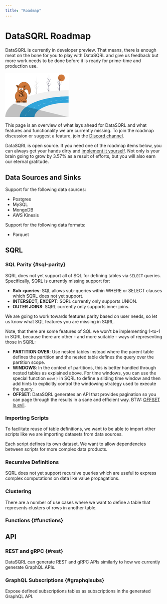 ```yaml
---
title: "Roadmap"
---
```


# DataSQRL Roadmap

DataSQRL is currently in developer preview. That means, there is enough
meat on the bone for you to play with DataSQRL and give us feedback 
but more work needs to be
done before it is ready for prime-time and production use.

<img src="/img/generic/undraw_roadmap.svg" alt="Roadmap >" width="40%"/>

This page is an overview of what lays ahead for DataSQRL and what
features and functionality we are currently missing. To join the roadmap discussion or suggest a feature, join the [Discord channel](https://discord.gg/vYyREMNRmh).

DataSQRL is open source. If you need one of the roadmap items below,
you can always get your hands dirty and [implement it yourself](../contribute). 
Not only is your brain going to grow by 3.57% as a result of efforts, but you will also earn our eternal gratitude.

## Data Sources and Sinks

Support for the following data sources:

* Postgres
* MySQL
* MongoDB
* AWS Kinesis

Support for the following data formats:

* Parquet

## SQRL

### SQL Parity {#sql-parity}

SQRL does not yet support all of SQL for defining tables via `SELECT` queries.
Specifically, SQRL is currently missing support for:

* **Sub-queries**: SQL allows sub-queries within WHERE or SELECT clauses
 which SQRL does not yet support.
* **INTERSECT, EXCEPT**: SQRL currently only supports UNION.
* **OUTER JOINS**: SQRL currently only supports inner joins.

We are going to work towards features parity based on user needs, so
let us know what SQL features you are missing in SQRL.

Note, that there are some features of SQL we won't be implementing 1-to-1 in
SQRL because there are other - and more suitable - ways of representing
those in SQRL:

* **PARTITION OVER**: Use nested tables instead where the parent table
 defines the partition and the nested table defines the query over the
 partition scope.
* **WINDOWS**: In the context of partitions, this is better handled
 through nested tables as explained above. For time windows, you can
 use the special function `now()` in SQRL to define a sliding time window
 and then add hints to explicitly control the windowing strategy used to
 execute the query.
* **OFFSET**: DataSQRL generates an API that provides pagination so you
 can page through the results in a sane and efficient way. 
 BTW: [OFFSET is evil](https://use-the-index-luke.com/no-offset).

### Importing Scripts

To facilitate reuse of table definitions, we want to be able to import
other scripts like we are importing datasets from data sources.

Each script defines its own dataset. We want to allow dependencies
between scripts for more complex data products.

### Recursive Definitions

SQRL does not yet support recursive queries which are useful to express
complex computations on data like value propagations.

### Clustering

There are a number of use cases where we want to define a table that
represents clusters of rows in another table.

### Functions {#functions}

## API

### REST and gRPC {#rest}

DataSQRL can generate REST and gRPC APIs similarly to how we currently
generate GraphQL APIs.

### GraphQL Subscriptions {#graphqlsubs}

Expose defined subscriptions tables as subscriptions in the generated
GraphQL API.